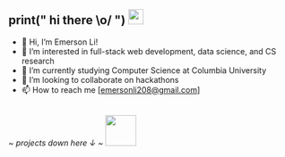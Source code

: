 ## print(" hi there \\o/ ") <img src="https://user-images.githubusercontent.com/5679180/79618120-0daffb80-80be-11ea-819e-d2b0fa904d07.gif" width="27px">
- 👋 Hi, I’m Emerson Li!
- 👀 I’m interested in full-stack web development, data science, and CS research
- 🌱 I’m currently studying Computer Science at Columbia University
- 💞️ I’m looking to collaborate on hackathons
- 📫 How to reach me [emersonli208@gmail.com]
<br>
<em> ~ projects down here ↓ ~ </a><img src="https://github.com/anathayna/anathayna/blob/master/assets/salt.gif?raw=1" width="55vw"/></em>
<!---
emersonli20/emersonli20 is a ✨ special ✨ repository because its `README.md` (this file) appears on your GitHub profile.
You can click the Preview link to take a look at your changes.
--->
